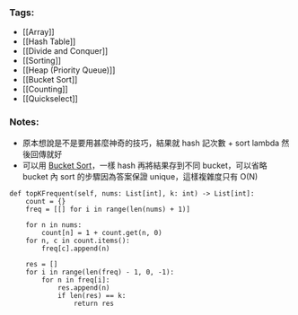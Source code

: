 ### Tags:
- [[Array]]
- [[Hash Table]]
- [[Divide and Conquer]]
- [[Sorting]]
- [[Heap (Priority Queue)]]
- [[Bucket Sort]]
- [[Counting]]
- [[Quickselect]]
### Notes:
- 原本想說是不是要用甚麼神奇的技巧，結果就 hash 記次數 + sort lambda 然後回傳就好
- 可以用 [Bucket Sort](https://en.wikipedia.org/wiki/Bucket_sort)，一樣 hash 再將結果存到不同 bucket，可以省略 bucket 內 sort 的步驟因為答案保證 unique，這樣複雜度只有 O(N)
```python=
def topKFrequent(self, nums: List[int], k: int) -> List[int]:
    count = {}
    freq = [[] for i in range(len(nums) + 1)]

    for n in nums:
        count[n] = 1 + count.get(n, 0)
    for n, c in count.items():
        freq[c].append(n)

    res = []
    for i in range(len(freq) - 1, 0, -1):
        for n in freq[i]:
            res.append(n)
            if len(res) == k:
                return res
```
